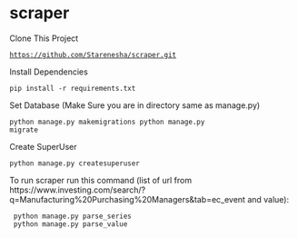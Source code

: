 # scraper

<p>Clone This Project</p>

<code>https://github.com/Starenesha/scraper.git</code>

<p>Install Dependencies</p>

<code>pip install -r requirements.txt</code>

<p>Set Database (Make Sure you are in directory same as manage.py)</p>

<code>python manage.py makemigrations
python manage.py migrate</code>

<p>Create SuperUser</p>

<code>python manage.py createsuperuser</code>

<p>To run scraper run this command (list of url from https://www.investing.com/search/?q=Manufacturing%20Purchasing%20Managers&tab=ec_event and value):</p>
<code> python manage.py parse_series</code><br>
<code> python manage.py parse_value</code>


